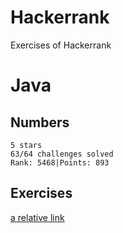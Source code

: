 # Hackerrank
Exercises of Hackerrank

# Java

## Numbers

    5 stars
    63/64 challenges solved
    Rank: 5468|Points: 893

## Exercises
[a relative link](A001_Stdin_Stdout.java)
